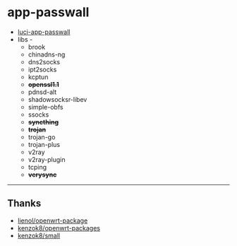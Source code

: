# app-passwall

* [luci-app-passwall](https://github.com/kenzok8/openwrt-packages/tree/master/luci-app-passwall)
* libs - 
    * brook
    * chinadns-ng
    * dns2socks
    * ipt2socks
    * kcptun
    * **~~openssl1.1~~**
    * pdnsd-alt
    * shadowsocksr-libev
    * simple-obfs
    * ssocks
    * **~~syncthing~~**
    * **~~trojan~~**
    * trojan-go
    * trojan-plus
    * v2ray
    * v2ray-plugin
    * tcping
    * **~~verysync~~**

---

## Thanks

* [lienol/openwrt-package](https://github.com/xiaorouji/openwrt-package)
* [kenzok8/openwrt-packages](https://github.com/kenzok8/openwrt-packages)
* [kenzok8/small](https://github.com/kenzok8/small)